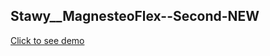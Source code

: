 ## Stawy__MagnesteoFlex--Second-NEW

<a href="https://sonfinity-poland.github.io/Stawy__MagnesteoFlex-Second-NEW/.">Click to see demo</a>
